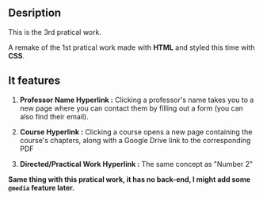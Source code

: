 ## Desription

This is the 3rd pratical work.

A remake of the 1st pratical work made with **HTML** and styled this time with **CSS**.

## It features

1. **Professor Name Hyperlink :** Clicking a professor's name takes you to a new page where you can contact them by filling out a form (you can also find their email).

2. **Course Hyperlink :** Clicking a course opens a new page containing the course's chapters, along with a Google Drive link to the corresponding PDF

3. **Directed/Practical Work Hyperlink :** The same concept as "Number 2"

**Same thing with this pratical work, it has no back-end, I might add some `@media` feature later.**
